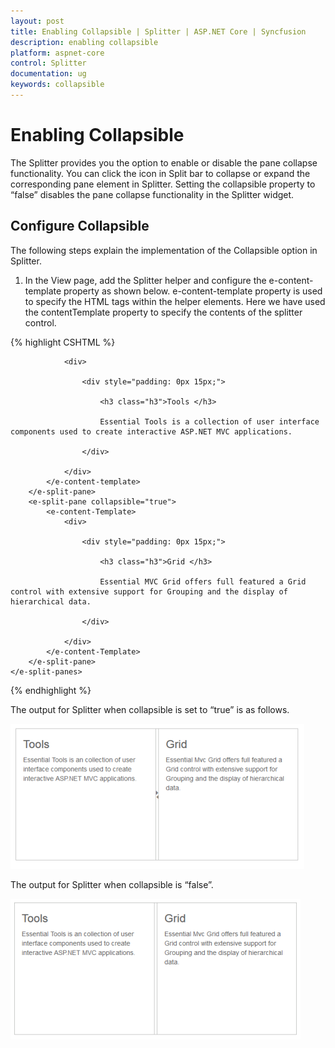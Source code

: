 ```yaml
---
layout: post
title: Enabling Collapsible | Splitter | ASP.NET Core | Syncfusion
description: enabling collapsible
platform: aspnet-core
control: Splitter
documentation: ug
keywords: collapsible
---
```


# Enabling Collapsible

The Splitter provides you the option to enable or disable the pane collapse functionality. You can click the icon in Split bar to collapse or expand the corresponding pane element in Splitter. Setting the collapsible property to “false” disables the pane collapse functionality in the Splitter widget.

## Configure Collapsible

The following steps explain the implementation of the Collapsible option in Splitter.

1. In the View page, add the Splitter helper and configure the e-content-template property as shown below. e-content-template property is used to specify the HTML tags within the helper elements. Here we have used the contentTemplate property to specify the contents of the splitter control.


{% highlight CSHTML %}

<ej-splitter id="outterSplitter" is-responsive="true" enable-auto-resize="true" height="250" width="485">
    <e-split-panes>
        <e-split-pane collapsible="true">
            <e-content-template>
               
                <div>

                    <div style="padding: 0px 15px;">

                        <h3 class="h3">Tools </h3>

                        Essential Tools is a collection of user interface components used to create interactive ASP.NET MVC applications.

                    </div>

                </div>
            </e-content-template>
        </e-split-pane>
        <e-split-pane collapsible="true">
            <e-content-Template>
                <div>

                    <div style="padding: 0px 15px;">

                        <h3 class="h3">Grid </h3>

                        Essential MVC Grid offers full featured a Grid control with extensive support for Grouping and the display of hierarchical data.

                    </div>

                </div>
            </e-content-Template>
        </e-split-pane>
    </e-split-panes>
</ej-splitter>

{% endhighlight %}


The output for Splitter when collapsible is set to “true” is as follows.


![](Enabling-Collapsible_images/Enabling-Collapsible_img1.png)



The output for Splitter when collapsible is “false”.

![](Enabling-Collapsible_images/Enabling-Collapsible_img2.png)



